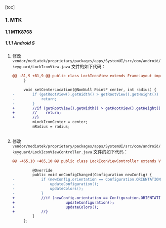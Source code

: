 [toc]

### 1. MTK

#### 1.1 MTK8768

##### 1.1.1 Android S

1. 修改 `vendor/mediatek/proprietary/packages/apps/SystemUI/src/com/android/keyguard/LockIconView.java` 文件的如下代码：

   ```diff
   @@ -81,9 +81,9 @@ public class LockIconView extends FrameLayout implements Dumpable {
        }
    
        void setCenterLocation(@NonNull PointF center, int radius) {
   -        if (getRootView().getWidth() > getRootView().getHeight()) {
   -            return;
   -        }
   +        //if (getRootView().getWidth() > getRootView().getHeight()) {
   +        //    return;
   +        //}
            mLockIconCenter = center;
            mRadius = radius;
    
   ```

2. 修改 `vendor/mediatek/proprietary/packages/apps/SystemUI/src/com/android/keyguard/LockIconViewController.java` 文件的如下代码：

   ```diff
   @@ -465,10 +465,10 @@ public class LockIconViewController extends ViewController<LockIconView> impleme
    
            @Override
            public void onConfigChanged(Configuration newConfig) {
   -            if (newConfig.orientation == Configuration.ORIENTATION_PORTRAIT) {
   -                updateConfiguration();
   -                updateColors();
   -            }
   +            //if (newConfig.orientation == Configuration.ORIENTATION_PORTRAIT) {
   +                       updateConfiguration();
   +                       updateColors();
   +            //}
            }
        };
    
   ```

   
